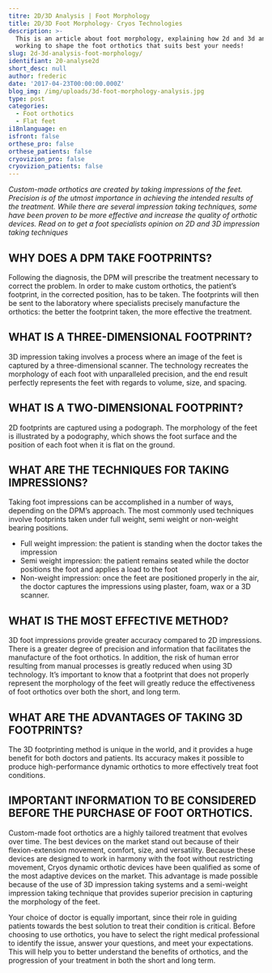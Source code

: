 ```yaml
---
titre: 2D/3D Analysis | Foot Morphology
title: 2D/3D Foot Morphology- Cryos Technologies
description: >-
  This is an article about foot morphology, explaining how 2d and 3d analysis is
  working to shape the foot orthotics that suits best your needs! 
slug: 2d-3d-analysis-foot-morphology/
identifiant: 20-analyse2d
short_desc: null
author: frederic
date: '2017-04-23T00:00:00.000Z'
blog_img: /img/uploads/3d-foot-morphology-analysis.jpg
type: post
categories:
  - Foot orthotics
  - Flat feet
i18nlanguage: en
isfront: false
orthese_pro: false
orthese_patients: false
cryovizion_pro: false
cryovizion_patients: false
---
```

*Custom-made orthotics are created by taking impressions of the feet. Precision is of the utmost importance in achieving the intended results of the treatment. While there are several impression taking techniques, some have been proven to be more effective and increase the quality of orthotic devices. Read on to get a foot specialists opinion on 2D and 3D impression taking techniques*

## **WHY DOES A DPM TAKE FOOTPRINTS?**

Following the diagnosis, the DPM will prescribe the treatment necessary to correct the problem. In order to make custom orthotics, the patient’s footprint, in the corrected position, has to be taken. The footprints will then be sent to the laboratory where specialists precisely manufacture the orthotics: the better the footprint taken, the more effective the treatment.  

## **WHAT IS A THREE-DIMENSIONAL FOOTPRINT**?  

3D impression taking involves a process where an image of the feet is captured by a three-dimensional scanner. The technology recreates the morphology of each foot with unparalleled precision, and the end result perfectly represents the feet with regards to volume, size, and spacing.  

## **WHAT IS A TWO-DIMENSIONAL FOOTPRINT**?  

2D footprints are captured using a podograph. The morphology of the feet is illustrated by a podography, which shows the foot surface and the position of each foot when it is flat on the ground.

## WHAT ARE THE TECHNIQUES FOR TAKING IMPRESSIONS?

Taking foot impressions can be accomplished in a number of ways, depending on the DPM’s approach. The most commonly used techniques involve footprints taken under full weight, semi weight or non-weight bearing positions.  
  
* Full weight impression: the patient is standing when the doctor takes the impression
* Semi weight impression: the patient remains seated while the doctor positions the foot and applies a load to the foot
* Non-weight impression: once the feet are positioned properly in the air, the doctor captures the impressions using plaster, foam, wax or a 3D scanner.  

## **WHAT IS THE MOST EFFECTIVE METHOD?**


3D foot impressions provide greater accuracy compared to 2D impressions. There is a greater degree of precision and information that facilitates the manufacture of the foot orthotics. In addition, the risk of human error resulting from manual processes is greatly reduced when using 3D technology. It’s important to know that a footprint that does not properly represent the morphology of the feet will greatly reduce the effectiveness of foot orthotics over both the short, and long term.

## **WHAT ARE THE ADVANTAGES OF TAKING 3D FOOTPRINTS?**

The 3D footprinting method is unique in the world, and it provides a huge benefit for both doctors and patients. Its accuracy makes it possible to produce high-performance dynamic orthotics to more effectively treat foot conditions.

## **IMPORTANT INFORMATION TO BE CONSIDERED BEFORE THE PURCHASE OF FOOT ORTHOTICS.**

Custom-made foot orthotics are a highly tailored treatment that evolves over time. The best devices on the market stand out because of their flexion-extension movement, comfort, size, and versatility. Because these devices are designed to work in harmony with the foot without restricting movement, Cryos dynamic orthotic devices have been qualified as some of the most adaptive devices on the market. This advantage is made possible because of the use of 3D impression taking systems and a semi-weight impression taking technique that provides superior precision in capturing the morphology of the feet.
 
Your choice of doctor is equally important, since their role in guiding patients towards the best solution to treat their condition is critical. Before choosing to use orthotics, you have to select the right medical professional to identify the issue, answer your questions, and meet your expectations. This will help you to better understand the benefits of orthotics, and the progression of your treatment in both the short and long term.


